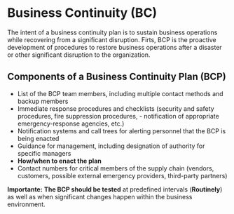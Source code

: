 # Business Continuity (BC)

The intent of a business continuity plan is to sustain business operations while recovering from a significant disruption. 
Firts, BCP is the proactive development of procedures to restore business operations after a disaster or other significant disruption to the organization.
## Components of a Business Continuity Plan (BCP)
- List of the BCP team members, including multiple contact methods and backup members
- Immediate response procedures and checklists (security and safety procedures, fire suppression procedures, - notification of appropriate emergency-response agencies, etc.)
- Notification systems and call trees for alerting personnel that the BCP is being enacted
- Guidance for management, including designation of authority for specific managers
- **How/when to enact the plan**
- Contact numbers for critical members of the supply chain (vendors, customers, possible external emergency providers, third-party partners)

**Importante:** **The BCP should be tested** at predefined intervals (**Routinely**) as well as when significant changes happen within the business environment.

